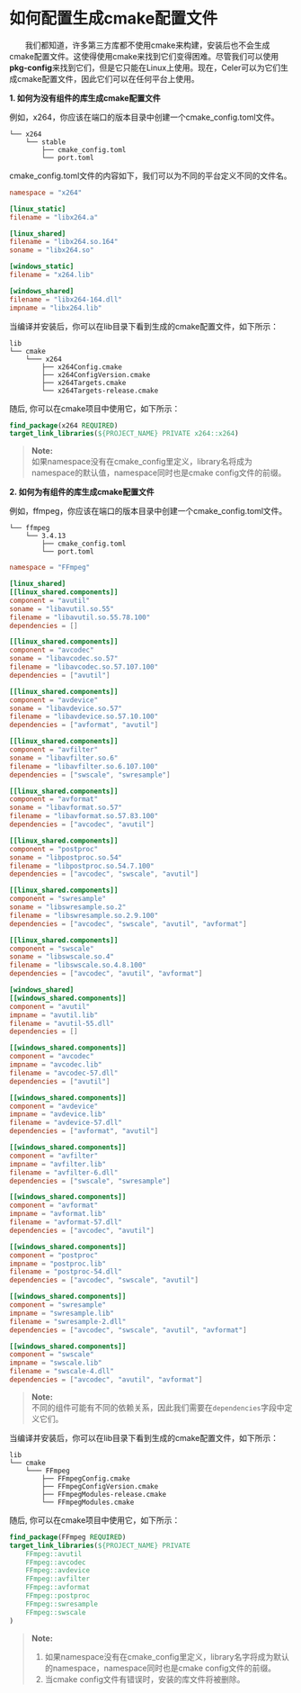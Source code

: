 # 如何配置生成cmake配置文件

&emsp;&emsp;我们都知道，许多第三方库都不使用cmake来构建，安装后也不会生成cmake配置文件。这使得使用cmake来找到它们变得困难。尽管我们可以使用**pkg-config**来找到它们，但是它只能在Linux上使用。现在，Celer可以为它们生成cmake配置文件，因此它们可以在任何平台上使用。

**1. 如何为没有组件的库生成cmake配置文件**

例如，x264，你应该在端口的版本目录中创建一个cmake_config.toml文件。

```
└── x264
    └── stable  
        ├── cmake_config.toml
        └── port.toml
```

cmake_config.toml文件的内容如下，我们可以为不同的平台定义不同的文件名。

```toml
namespace = "x264"

[linux_static]
filename = "libx264.a"

[linux_shared]
filename = "libx264.so.164"
soname = "libx264.so"

[windows_static]
filename = "x264.lib"

[windows_shared]
filename = "libx264-164.dll"
impname = "libx264.lib"

```

当编译并安装后，你可以在lib目录下看到生成的cmake配置文件，如下所示：

```
lib
└── cmake
    └─── x264
        ├── x264Config.cmake
        ├── x264ConfigVersion.cmake
        ├── x264Targets.cmake
        └── x264Targets-release.cmake
```

随后, 你可以在cmake项目中使用它，如下所示：

```cmake
find_package(x264 REQUIRED)
target_link_libraries(${PROJECT_NAME} PRIVATE x264::x264)
```

> **Note:**  
> 如果namespace没有在cmake_config里定义，library名将成为namespace的默认值，namespace同时也是cmake config文件的前缀。

**2. 如何为有组件的库生成cmake配置文件**

例如，ffmpeg，你应该在端口的版本目录中创建一个cmake_config.toml文件。

```
└── ffmpeg
    └── 3.4.13
        ├── cmake_config.toml
        └── port.toml
```

```toml
namespace = "FFmpeg"

[linux_shared]
[[linux_shared.components]]
component = "avutil"
soname = "libavutil.so.55"
filename = "libavutil.so.55.78.100"
dependencies = []

[[linux_shared.components]]
component = "avcodec"
soname = "libavcodec.so.57"
filename = "libavcodec.so.57.107.100"
dependencies = ["avutil"]

[[linux_shared.components]]
component = "avdevice"
soname = "libavdevice.so.57"
filename = "libavdevice.so.57.10.100"
dependencies = ["avformat", "avutil"]

[[linux_shared.components]]
component = "avfilter"
soname = "libavfilter.so.6"
filename = "libavfilter.so.6.107.100"
dependencies = ["swscale", "swresample"]

[[linux_shared.components]]
component = "avformat"
soname = "libavformat.so.57"
filename = "libavformat.so.57.83.100"
dependencies = ["avcodec", "avutil"]

[[linux_shared.components]]
component = "postproc"
soname = "libpostproc.so.54"
filename = "libpostproc.so.54.7.100"
dependencies = ["avcodec", "swscale", "avutil"]

[[linux_shared.components]]
component = "swresample"
soname = "libswresample.so.2"
filename = "libswresample.so.2.9.100"
dependencies = ["avcodec", "swscale", "avutil", "avformat"]

[[linux_shared.components]]
component = "swscale"
soname = "libswscale.so.4"
filename = "libswscale.so.4.8.100"
dependencies = ["avcodec", "avutil", "avformat"]

[windows_shared]
[[windows_shared.components]]
component = "avutil"
impname = "avutil.lib"
filename = "avutil-55.dll"
dependencies = []

[[windows_shared.components]]
component = "avcodec"
impname = "avcodec.lib"
filename = "avcodec-57.dll"
dependencies = ["avutil"]

[[windows_shared.components]]
component = "avdevice"
impname = "avdevice.lib"
filename = "avdevice-57.dll"
dependencies = ["avformat", "avutil"]

[[windows_shared.components]]
component = "avfilter"
impname = "avfilter.lib"
filename = "avfilter-6.dll"
dependencies = ["swscale", "swresample"]

[[windows_shared.components]]
component = "avformat"
impname = "avformat.lib"
filename = "avformat-57.dll"
dependencies = ["avcodec", "avutil"]

[[windows_shared.components]]
component = "postproc"
impname = "postproc.lib"
filename = "postproc-54.dll"
dependencies = ["avcodec", "swscale", "avutil"]

[[windows_shared.components]]
component = "swresample"
impname = "swresample.lib"
filename = "swresample-2.dll"
dependencies = ["avcodec", "swscale", "avutil", "avformat"]

[[windows_shared.components]]
component = "swscale"
impname = "swscale.lib"
filename = "swscale-4.dll"
dependencies = ["avcodec", "avutil", "avformat"]
```

> **Note:**  
> 不同的组件可能有不同的依赖关系，因此我们需要在`dependencies`字段中定义它们。

当编译并安装后，你可以在lib目录下看到生成的cmake配置文件，如下所示：

```
lib
└── cmake
    └─── FFmpeg
        ├── FFmpegConfig.cmake
        ├── FFmpegConfigVersion.cmake
        ├── FFmpegModules-release.cmake
        └── FFmpegModules.cmake
```
随后, 你可以在cmake项目中使用它，如下所示：

```cmake
find_package(FFmpeg REQUIRED)
target_link_libraries(${PROJECT_NAME} PRIVATE
    FFmpeg::avutil
    FFmpeg::avcodec
    FFmpeg::avdevice
    FFmpeg::avfilter
    FFmpeg::avformat
    FFmpeg::postproc
    FFmpeg::swresample
    FFmpeg::swscale
)
```

> **Note:**  
> 1. 如果namespace没有在cmake_config里定义，library名字将成为默认的namespace，namespace同时也是cmake config文件的前缀。  
> 2. 当cmake config文件有错误时，安装的库文件将被删除。
